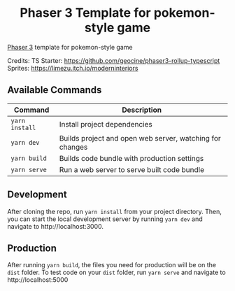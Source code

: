 <h1 align="center">
  Phaser 3 Template for pokemon-style game
</h1>

[Phaser 3](https://github.com/photonstorm/phaser) template for pokemon-style game

Credits:
TS Starter: https://github.com/geocine/phaser3-rollup-typescript
<br/>
Sprites: https://limezu.itch.io/moderninteriors

## Available Commands

| Command | Description |
|---------|-------------|
| `yarn install` | Install project dependencies |
| `yarn dev` | Builds project and open web server, watching for changes |
| `yarn build` | Builds code bundle with production settings  |
| `yarn serve` | Run a web server to serve built code bundle |

## Development

After cloning the repo, run `yarn install` from your project directory. Then, you can start the local development
server by running `yarn dev` and navigate to http://localhost:3000.

## Production

After running `yarn build`, the files you need for production will be on the `dist` folder. To test code on your `dist` folder, run `yarn serve` and navigate to http://localhost:5000
